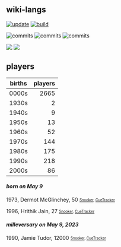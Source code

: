 ## wiki-langs
[![update](https://github.com/dreamerminsk/wiki-langs/actions/workflows/update-tables.yml/badge.svg)](https://github.com/dreamerminsk/wiki-langs/actions/workflows/update-tables.yml)
[![build](https://github.com/dreamerminsk/wiki-langs/actions/workflows/build.yml/badge.svg)](https://github.com/dreamerminsk/wiki-langs/actions/workflows/build.yml)

![commits](https://img.shields.io/github/commit-activity/y/dreamerminsk/wiki-langs)
![commits](https://img.shields.io/github/commit-activity/m/dreamerminsk/wiki-langs)
![commits](https://img.shields.io/github/commit-activity/w/dreamerminsk/wiki-langs)

![](https://img.shields.io/github/languages/code-size/dreamerminsk/wiki-langs)
![](https://img.shields.io/github/repo-size/dreamerminsk/wiki-langs)

## players
| births | players |
| :----: | ------: |
| 0000s | 2665 |
| 1930s | 2 |
| 1940s | 9 |
| 1950s | 13 |
| 1960s | 52 |
| 1970s | 144 |
| 1980s | 175 |
| 1990s | 218 |
| 2000s | 86 |

#### ***born on May  9***
1973, Dermot McGlinchey, 50 <sub><sup>[Snooker](http://www.snooker.org/res/index.asp?player=162), [CueTracker](http://cuetracker.net/Players/dermot-mcglinchey/)</sup></sub>

1996, Hrithik Jain, 27 <sub><sup>[Snooker](http://www.snooker.org/res/index.asp?player=1851), [CueTracker](http://cuetracker.net/Players/hrithik-jain/)</sup></sub>


#### ***milleversary on May  9, 2023***
1990, Jamie Tudor, 12000 <sub><sup>[Snooker](http://www.snooker.org/res/index.asp?player=2774), [CueTracker](http://cuetracker.net/Players/jamie-tudor/)</sup></sub>



